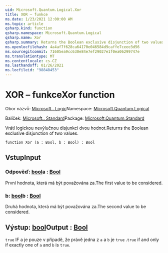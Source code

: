 ```yaml
---
uid: Microsoft.Quantum.Logical.Xor
title: XOR – funkce
ms.date: 1/23/2021 12:00:00 AM
ms.topic: article
qsharp.kind: function
qsharp.namespace: Microsoft.Quantum.Logical
qsharp.name: Xor
qsharp.summary: Returns the Boolean exclusive disjunction of two values.
ms.openlocfilehash: 4a4af7f628ca64170e046584d9caffe7ceee3d56
ms.sourcegitcommit: 71605ea9cc630e84e7ef29027e1f0ea06299747e
ms.translationtype: MT
ms.contentlocale: cs-CZ
ms.lasthandoff: 01/26/2021
ms.locfileid: "98848453"
---
```

# <a name="xor-function"></a><span data-ttu-id="858f7-102">XOR – funkce</span><span class="sxs-lookup"><span data-stu-id="858f7-102">Xor function</span></span>

<span data-ttu-id="858f7-103">Obor názvů: [Microsoft.. Logic](xref:Microsoft.Quantum.Logical)</span><span class="sxs-lookup"><span data-stu-id="858f7-103">Namespace: [Microsoft.Quantum.Logical](xref:Microsoft.Quantum.Logical)</span></span>

<span data-ttu-id="858f7-104">Balíček: [Microsoft.. Standard](https://nuget.org/packages/Microsoft.Quantum.Standard)</span><span class="sxs-lookup"><span data-stu-id="858f7-104">Package: [Microsoft.Quantum.Standard](https://nuget.org/packages/Microsoft.Quantum.Standard)</span></span>


<span data-ttu-id="858f7-105">Vrátí logickou nevýlučnou disjunkci dvou hodnot.</span><span class="sxs-lookup"><span data-stu-id="858f7-105">Returns the Boolean exclusive disjunction of two values.</span></span>

```qsharp
function Xor (a : Bool, b : Bool) : Bool
```


## <a name="input"></a><span data-ttu-id="858f7-106">Vstup</span><span class="sxs-lookup"><span data-stu-id="858f7-106">Input</span></span>

### <a name="a--bool"></a><span data-ttu-id="858f7-107">Odpověď: [bool](xref:microsoft.quantum.lang-ref.bool)</span><span class="sxs-lookup"><span data-stu-id="858f7-107">a : [Bool](xref:microsoft.quantum.lang-ref.bool)</span></span>

<span data-ttu-id="858f7-108">První hodnota, která má být považována za.</span><span class="sxs-lookup"><span data-stu-id="858f7-108">The first value to be considered.</span></span>


### <a name="b--bool"></a><span data-ttu-id="858f7-109">b: [bool](xref:microsoft.quantum.lang-ref.bool)</span><span class="sxs-lookup"><span data-stu-id="858f7-109">b : [Bool](xref:microsoft.quantum.lang-ref.bool)</span></span>

<span data-ttu-id="858f7-110">Druhá hodnota, která má být považována za.</span><span class="sxs-lookup"><span data-stu-id="858f7-110">The second value to be considered.</span></span>



## <a name="output--bool"></a><span data-ttu-id="858f7-111">Výstup: [bool](xref:microsoft.quantum.lang-ref.bool)</span><span class="sxs-lookup"><span data-stu-id="858f7-111">Output : [Bool](xref:microsoft.quantum.lang-ref.bool)</span></span>

<span data-ttu-id="858f7-112">`true` IF a je pouze v případě, že právě jedna z `a` a `b` je `true` .</span><span class="sxs-lookup"><span data-stu-id="858f7-112">`true` if and only if exactly one of `a` and `b` is `true`.</span></span>